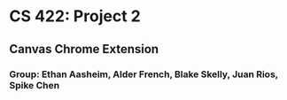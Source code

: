 # CS 422: Project 2
## Canvas Chrome Extension

### Group: Ethan Aasheim, Alder French, Blake Skelly, Juan Rios, Spike Chen
